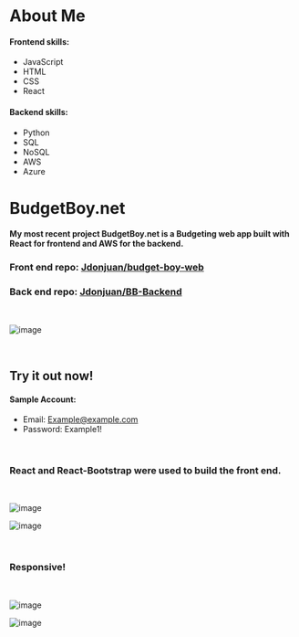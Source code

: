 
# About Me

#### Frontend skills: 
- JavaScript 
- HTML
- CSS
- React

#### Backend skills: 
- Python
- SQL
- NoSQL
- AWS
- Azure

# BudgetBoy.net
#### My most recent project BudgetBoy.net is a Budgeting web app built with React for frontend and AWS for the backend.

### Front end repo: [Jdonjuan/budget-boy-web](https://github.com/Jdonjuan/budget-boy-web)
### Back end repo: [Jdonjuan/BB-Backend](https://github.com/Jdonjuan/BB-Backend)  

<br/>

![image](https://user-images.githubusercontent.com/68604323/192685659-cefdded6-4b88-47ff-83fe-f52d296e6df2.png)

<br/>

## Try it out now!
#### Sample Account:
- Email: Example@example.com
- Password: Example1!

<br/>

### React and React-Bootstrap were used to build the front end.

<br/>

![image](https://user-images.githubusercontent.com/68604323/192686790-b2725a08-19d5-4913-9a28-cab987e57b12.png)

![image](https://user-images.githubusercontent.com/68604323/192686889-9dff9209-5cb2-4f52-8fe9-c68a1f323996.png)

<br/>

### Responsive!

<br/>

![image](https://user-images.githubusercontent.com/68604323/192686986-44023c45-d4a8-442d-9d8b-6e33aaa6ad40.png)

![image](https://user-images.githubusercontent.com/68604323/192687134-86d836d7-e1fe-41fb-87e4-03520338304a.png)


<!---
Jdonjuan/Jdonjuan is a ✨ special ✨ repository because its `README.md` (this file) appears on your GitHub profile.
You can click the Preview link to take a look at your changes.
--->
